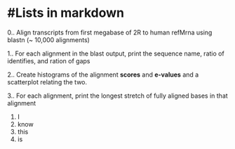 #Lists in markdown
======================

0.. Align transcripts from first megabase of 2R to human refMrna using blastn (~ 10,000 alignments)
  
1.. For each alignment in the blast output, print the sequence name, ratio of identifies, and ration of gaps

2.. Create histograms of the alignment **scores** and **e-values** and a scatterplot relating the two.

3.. For each alignment, print the longest stretch of fully aligned bases in that alignment



1. I
2. know
3. this
4. is
